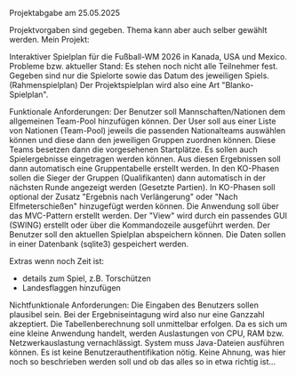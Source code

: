 Projektabgabe am 25.05.2025

Projektvorgaben sind gegeben. Thema kann aber auch selber gewählt werden.
Mein Projekt:

Interaktiver Spielplan für die Fußball-WM 2026 in Kanada, USA und Mexico.
Probleme bzw. aktueller Stand: 
Es stehen noch nicht alle Teilnehmer fest. Gegeben sind nur die Spielorte
sowie das Datum des jeweiligen Spiels.(Rahmenspielplan)
Der Projektspielplan wird also eine Art "Blanko-Spielplan". 

Funktionale Anforderungen:
Der Benutzer soll Mannschaften/Nationen dem allgemeinen Team-Pool hinzufügen können.
Der User soll aus einer Liste von Nationen (Team-Pool) jeweils die passenden Nationalteams auswählen können
und diese dann den jeweiligen Gruppen zuordnen können. Diese Teams besetzen dann die vorgesehenen Startplätze.
Es sollen auch Spielergebnisse eingetragen werden können.
Aus diesen Ergebnissen soll dann automatisch eine Gruppentabelle erstellt werden.
In den KO-Phasen sollen die Sieger der Gruppen (Qualifikanten) dann automatisch in der nächsten Runde angezeigt werden (Gesetzte Partien). 
In KO-Phasen soll optional der Zusatz "Ergebnis nach Verlängerung" oder "Nach Elfmeterschießen" hinzugefügt werden können.
Die Anwendung soll über das MVC-Pattern erstellt werden. Der "View" wird durch ein passendes GUI (SWING) erstellt oder über die Kommandozeile ausgeführt werden.
Der Benutzer soll den aktuellen Spielplan abspeichern können.
Die Daten sollen in einer Datenbank (sqlite3) gespeichert werden. 

Extras wenn noch Zeit ist:
- details zum Spiel, z.B. Torschützen
- Landesflaggen hinzufügen

Nichtfunktionale Anforderungen:
Die Eingaben des Benutzers sollen plausibel sein. Bei der Ergebniseintagung wird also nur eine Ganzzahl akzeptiert.
Die Tabellenberechnung soll unmittelbar erfolgen. Da es sich um eine kleine Anwendung handelt, werden Auslastungen von CPU, RAM bzw.
Netzwerkauslastung vernachlässigt.
System muss Java-Dateien ausführen können. 
Es ist keine Benutzerauthentifikation nötig.
Keine Ahnung, was hier noch so beschrieben werden soll und ob das alles so in etwa richtig ist...